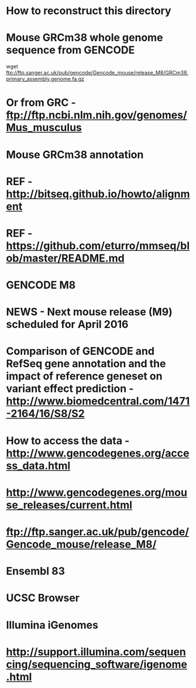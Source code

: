# How to reconstruct this directory

# Mouse GRCm38 whole genome sequence from GENCODE
wget ftp://ftp.sanger.ac.uk/pub/gencode/Gencode_mouse/release_M8/GRCm38.primary_assembly.genome.fa.gz

# Or from GRC - ftp://ftp.ncbi.nlm.nih.gov/genomes/Mus_musculus

# Mouse GRCm38 annotation
# REF - http://bitseq.github.io/howto/alignment
# REF - https://github.com/eturro/mmseq/blob/master/README.md

# GENCODE M8
# NEWS - Next mouse release (M9) scheduled for April 2016
# Comparison of GENCODE and RefSeq gene annotation and the impact of reference geneset on variant effect prediction - http://www.biomedcentral.com/1471-2164/16/S8/S2
# How to access the data - http://www.gencodegenes.org/access_data.html
# http://www.gencodegenes.org/mouse_releases/current.html
# ftp://ftp.sanger.ac.uk/pub/gencode/Gencode_mouse/release_M8/

# Ensembl 83

# UCSC Browser

# Illumina iGenomes
# http://support.illumina.com/sequencing/sequencing_software/igenome.html